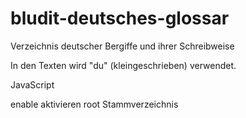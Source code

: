 # bludit-deutsches-glossar
Verzeichnis deutscher Bergiffe und ihrer Schreibweise

In den Texten wird "du" (kleingeschrieben) verwendet.

JavaScript

enable aktivieren
root Stammverzeichnis
